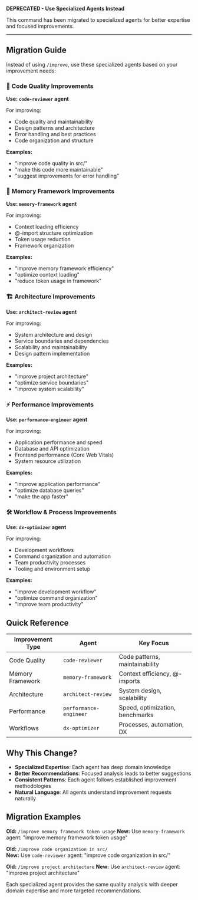 **DEPRECATED - Use Specialized Agents Instead**

This command has been migrated to specialized agents for better expertise and focused improvements.

---

## Migration Guide

Instead of using `/improve`, use these specialized agents based on your improvement needs:

### 🔧 Code Quality Improvements
**Use: `code-reviewer` agent**

For improving:
- Code quality and maintainability
- Design patterns and architecture
- Error handling and best practices
- Code organization and structure

**Examples:**
- "improve code quality in src/"
- "make this code more maintainable"
- "suggest improvements for error handling"

### 🧠 Memory Framework Improvements  
**Use: `memory-framework` agent**

For improving:
- Context loading efficiency
- @-import structure optimization
- Token usage reduction
- Framework organization

**Examples:**
- "improve memory framework efficiency"
- "optimize context loading"
- "reduce token usage in framework"

### 🏗️ Architecture Improvements
**Use: `architect-review` agent**

For improving:
- System architecture and design
- Service boundaries and dependencies
- Scalability and maintainability
- Design pattern implementation

**Examples:**
- "improve project architecture"
- "optimize service boundaries"
- "improve system scalability"

### ⚡ Performance Improvements
**Use: `performance-engineer` agent**

For improving:
- Application performance and speed
- Database and API optimization
- Frontend performance (Core Web Vitals)
- System resource utilization

**Examples:**
- "improve application performance" 
- "optimize database queries"
- "make the app faster"

### 🛠️ Workflow & Process Improvements
**Use: `dx-optimizer` agent**

For improving:
- Development workflows
- Command organization and automation
- Team productivity processes
- Tooling and environment setup

**Examples:**
- "improve development workflow"
- "optimize command organization"
- "improve team productivity"

## Quick Reference

| Improvement Type | Agent | Key Focus |
|------------------|-------|-----------|
| Code Quality | `code-reviewer` | Code patterns, maintainability |
| Memory Framework | `memory-framework` | Context efficiency, @-imports |
| Architecture | `architect-review` | System design, scalability |
| Performance | `performance-engineer` | Speed, optimization, benchmarks |
| Workflows | `dx-optimizer` | Processes, automation, DX |

## Why This Change?

- **Specialized Expertise**: Each agent has deep domain knowledge
- **Better Recommendations**: Focused analysis leads to better suggestions  
- **Consistent Patterns**: Each agent follows established improvement methodologies
- **Natural Language**: All agents understand improvement requests naturally

## Migration Examples

**Old:** `/improve memory framework token usage`
**New:** Use `memory-framework` agent: "improve memory framework token usage"

**Old:** `/improve code organization in src/`  
**New:** Use `code-reviewer` agent: "improve code organization in src/"

**Old:** `/improve project architecture`
**New:** Use `architect-review` agent: "improve project architecture"

Each specialized agent provides the same quality analysis with deeper domain expertise and more targeted recommendations.
